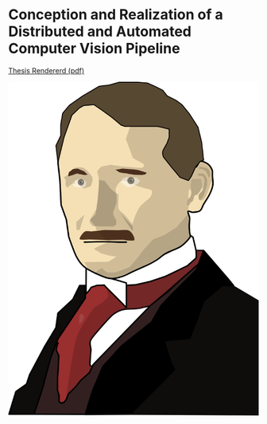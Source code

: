 # Conception and Realization of a Distributed and Automated Computer Vision Pipeline

[Thesis Rendererd (pdf)](main.pdf)

![winslow_friendly_flipped](winslow_friendly_flipped.png)
